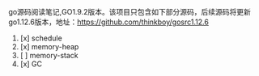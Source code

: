 go源码阅读笔记,GO1.9.2版本。该项目只包含如下部分源码，后续源码将更新go1.12.6版本，地址：https://github.com/thinkboy/gosrc1.12.6

1. [x] schedule
2. [x] memory-heap
3. [ ] memory-stack
4. [x] GC
